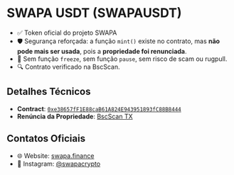 # SWAPA USDT (SWAPAUSDT)

- ✅ Token oficial do projeto SWAPA
- 🛡️ Segurança reforçada: a função `mint()` existe no contrato, mas **não pode mais ser usada**, pois a **propriedade foi renunciada**.
- 🔐 Sem função `freeze`, sem função `pause`, sem risco de scam ou rugpull.
- 🔍 Contrato verificado na BscScan.

## Detalhes Técnicos

- **Contract**: [`0xe38657fF1E88caB61A824E943951893fC88B8444`](https://bscscan.com/token/0xe38657fF1E88caB61A824E943951893fC88B8444)
- **Renúncia da Propriedade**: [BscScan TX](https://bscscan.com/tx/0x3b5102c19dddc658753f90bd129d64689dedf84241db8b587a419be59862bae5)

## Contatos Oficiais

- 🌐 Website: [swapa.finance](https://swapa.finance)
- 📸 Instagram: [@swapacrypto](https://instagram.com/swapacrypto)
